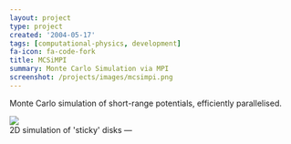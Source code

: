 ```yaml
---
layout: project
type: project
created: '2004-05-17'
tags: [computational-physics, development]
fa-icon: fa-code-fork
title: MCSiMPI
summary: Monte Carlo Simulation via MPI
screenshot: /projects/images/mcsimpi.png
---
```


Monte Carlo simulation of short-range potentials, efficiently parallelised.


<div class="image-box" style="width: 300px;">
<img src="{{ site.baseurl }}/projects/images/mcsimpi-movie-noloop.gif" id="mcsimpi-animation"/><br/>
<div class="image-box-title">
2D simulation of 'sticky' disks &mdash;&nbsp;<a href="#" class="no-outline" id="replayAnimation" title="Click here to replay the animation."><i class="fa fa-repeat"></i></a>
</div>
</div>

<script>
$(function() {
    var loadImg = document.getElementById('mcsimpi-animation');

    $("#replayAnimation").click(function() {
        loadImg.src = loadImg.src;
    }).click();

});
</script>
